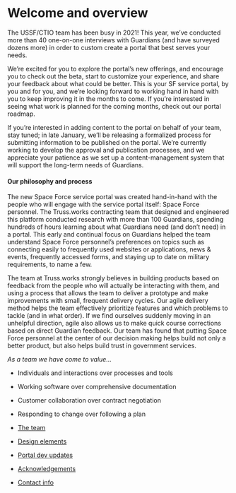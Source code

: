 # Welcome and overview

The USSF/CTIO team has been busy in 2021! This year, we’ve conducted more than 40 one-on-one interviews with Guardians  (and have surveyed dozens more) in order to custom create a portal that best serves your needs.

We’re excited for you to explore the portal’s new offerings, and encourage you to check out the beta, start to customize your experience, and share your feedback about what could be better. This is your SF service portal, by you and for you, and we’re looking forward to working hand in hand with you to keep improving it in the months to come. If you’re interested in seeing what work is planned for the coming months, check out our portal roadmap.

If you’re interested in adding content to the portal on behalf of your team, stay tuned; in late January, we’ll be releasing a formalized process for submitting information to be published on the portal. We’re currently working to develop the approval and publication processes, and we appreciate your patience as we set up a content-management system that will support the long-term needs of Guardians.  

#### Our philosophy and process

The new Space Force service portal was created hand-in-hand with the people who will engage with the service portal itself: Space Force personnel. The Truss.works contracting team that designed and engineered this platform conducted research with more than  100 Guardians, spending hundreds of hours learning about what Guardians need (and don’t need) in a portal. This early and continual focus on Guardians helped the team understand Space Force personnel’s preferences on topics such as connecting easily to frequently used websites or applications, news & events, frequently accessed forms, and staying up to date on military requirements, to name a few. 

The team at Truss.works strongly believes in building products based on feedback from the people who will actually be interacting with them, and using a process that allows the team to deliver a prototype and make improvements with small, frequent delivery cycles. Our agile delivery method helps the team effectively prioritize features and which problems to tackle (and in what order). If we find ourselves suddenly moving in an unhelpful direction, agile also allows us to make quick course corrections based on direct Guardian feedback. Our team has found that putting Space Force personnel at the center of our decision making helps build not only a better product, but also helps build trust in government services.

*As a team we have come to value…*
* Individuals and interactions over processes and tools
* Working software over comprehensive documentation
* Customer collaboration over contract negotiation
* Responding to change over following a plan

* [The team](the-team)
* [Design elements](design-elements)
* [Portal dev updates](portal-updates)
* [Acknowledgements](acknowledgements)
* [Contact info](contact-info)
